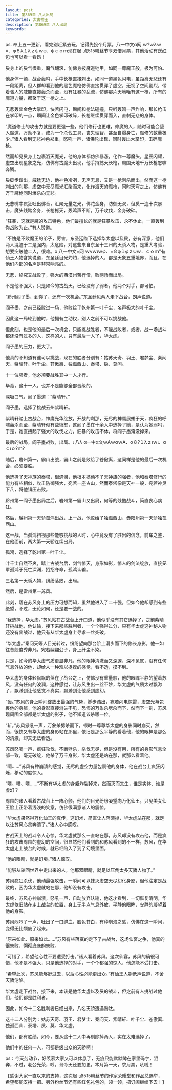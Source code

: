 ```yaml
---
layout: post
title: 第869章 八人出局
categories: 太古神王
description: 第869章 八人出局
keywords:
---
```


ps. 奉上五一更新，看完别赶紧去玩，记得先投个月票。八一中文α网 ｗ?ｗλｗ=．φ８λ１λｚψｗφ．ψｃｏｍ现在起-点515粉丝节享双倍月票，其他活动有送红包也可以看一看昂！

戾身上的戾气很重，魔气翻滚，仿佛身披魔道铠甲，如同一尊魔王般，极为可怕。

他身体一颤，战台轰鸣，手中长枪直接刺出，如同一道黑色闪电，虽距离无悲还有一段距离，但人群却看到他的黑色魔枪仿佛直接贯穿了虚空，无视了空间剧烈，带着骇人的威能直接轰杀而至，没有狂暴的乱流，仿佛那片天地唯有这一枪，所有的魔道力量，都聚于这一枪之上。

无悲轰出金色大掌印，快若闪电，瞬间和枪法碰撞，只听轰鸣一声炸响，那长枪击在掌印的一点，瞬间让金色掌印破碎，长枪继续贯穿而入，直刺无悲的身体。

“魔道修士的攻击力就是要更强一些，他们修行也更难，修魔的人，随时可能会堕入魔道，万劫不复，成为一个杀伐工具，丧失理智，甚至自爆身亡，魔修的数量极少。”诸人看到无悲神色郑重，怒吼一声，诸佛陀出现，同时轰出大掌印，击碎魔枪。

然而却见戾身上包裹滔天魔光，他的身体都仿佛暴涨，化作一尊魔头，星辰闪耀，虚空出现星象之光，仿佛有古魔头出现，他手持撼天长枪，周围天地千万长枪怒啸奔腾。

戾脚步踏出，威猛无边，他神色冷冽，无声无息，又是一枪刺杀而出，然而这一枪刺出的刹那，虚空中无尽魔光汇聚而来，化作滔天的魔枪，同时天穹之上，仿佛有万千魔枪同时爆杀向无悲。

无悲嘴中疯狂吐出佛音，汇聚无量之光，佛陀金身，防御无双，但戾一连十次暴击，魔头践踏金身，长枪撼天，轰鸣声不断，万千攻伐，金身破碎。

“狂暴，这就是魔的攻击特色，他们最擅长的就是狂暴攻击，永不休止，一直轰到你战败为止。”有人赞道。

“不愧是不败魔王的弟子，厉害，东圣廷陛下选择华太虚以及戾，必有深意，他们两人混迹于二是强内，太危险，对这些来自东圣十三州的天骄人物，是重大考验，想要突破他二人，很难。ο  八一中文=网 ｗνｗιｗφ．=８φ１φｚψｗ．ｃｏｍ”有仙王人物含笑说道，东圣廷目光灼灼，他选择的人，都是天象五重境界，而且，在他们内部的名声是非常响亮的。

无悲，终究又战败了，强大的西漠州苦行僧，败两场而出局。

不是他不强大，只是如今的古战天，已经没有了弱者，他两个对手，都可怕。

“黔州阎子墨，到你了，还有一次机会。”东圣廷见两人走下战台，朗声说道。

阎子墨，之前已经败过一场，他败给了乾州第一叶千尘，名声极大的叶千尘。

因此这一局轮到他时，他拥有主动权，别人之前不可以挑战他。

但此刻，也是他的最后一次机会，只能挑战胜者，不能战败者，或者，战一场战斗都还没有过多的人，这样的人，只有最后一人了，华太虚。

阎子墨的压力，更大了。

他真的不知道有谁可以挑战，现在的胜者分别有：姑苏天奇、羽王、君梦尘、秦问天、紫晴轩、叶千尘、苍傲离、独孤西山、泰塔、戾、莫问。

十一位强者，他必须要战胜其中一人才行。

毕竟，这十一人，也并不是能够全部晋级的。

深吸口气，阎子墨道：“紫晴轩。”

阎子墨，选择了挑战云州紫晴轩。

紫晴轩踏上古战台，神鹰光华绽放，开战的刹那，无尽的神鹰展翅于天，疯狂的呼啸轰杀而至，紫晴轩似有些愤怒，这阎子墨在十余人中选择了她，是认为她弱吗，于是，她直接起了强大的攻伐之力，狂暴的攻击不休，将阎子墨淹没掉来。

最后的战局，阎子墨战败，出局。ι 八λ α一中α文ｗΑｗαｗΑ．α８?１λｚιｗι．αｃιｏ?ｍ?

随后，岩州第一，霸山出战，霸山之前是败给了苍傲离，这同样是他的最后一次机会，必须要胜。

他选择了天神族的泰塔，很遗憾，他根本撼动不了天神族的强者，他和泰塔修行的能力有些相似，攻击防御强大，宛若一座古山，然而泰塔像是天神一般，宛若神灵下凡，将他镇压击败。

黔州第一阎子墨出局之后，岩州第一霸山又出局，何等的残酷战斗，简直丧心病狂。

然后，越州第一天骄孤鸿出战，上一战，他败给了独孤西山，赤阳州第一天骄独孤西山。

这一战，当孤鸿扫视那些能够挑战的人时，心中竟没有了胜出的信念，前车之鉴，在他面前，两大第一天骄连续出局。

孤鸿，选择了乾州第一叶千尘。

叶千尘自然不爽，踏上古战台后，剑气惊天，身形如影，惊人的剑法绽放，直接笼罩孤鸿于死亡深渊，招招夺命，孤鸿认输。

三名第一天骄人物，纷纷落败，出局。

然后，是雷州第一苏风。

此刻，落在苏风身上的压力可想而知，虽然他进入了二十强，但如今他却感到有些绝望，不过，无论如何，还是要一战的。

“我选择，华太虚。”苏风站在古战台上开口道，他似乎没有其它选择了，之前紫晴轩挑战他，他认输，接下来那些胜利者，一个个强得过分，只有华太虚这神秘人物还没有出战过，他只有从华太虚身上寻求一丝突破。

“华太虚。”秦问天等人目光转过，纷纷望向那台阶上漫步而下的修长身影，他一如往昔般俊秀非凡，宛若翩翩公子，身上纤尘不染。

只是，如今的华太虚气质更显非凡，他的眼神清澈而又深邃，深不见底，没有任何气息外放的他，却给人一种难以捉摸的感觉，看不透，摸不到。

华太虚的身体轻飘飘的落在了战台之上，仿佛没有重量般，他的眼眸平静的望着苏风，没有任何的波澜，这种感觉，让苏风生出一丝不妙，华太虚的气质太过飘渺了，飘渺到让他感觉不真实，飘渺到让他感到虚幻。

“轰。”苏风的身上瞬间绽放出最强的气势，脚步踏出，宛若闪电惊雷，虚空光幕包裹他的身躯，他的身影直接消失不见，恐怖的万象杀劈杀而下，然而下一刻，苏风现周围全部都是华太虚的影子，他不知道该杀哪一位。

“斩。”苏风怒吼一声，万象杀劈杀而下，顿时一尊尊华太虚的身影同时崩灭，然而，很快又有华太虚的身影站在那里，依旧是那么平静的看着他，他的眼神是那么的清澈，却又无法看透。

苏风怒喝一声，疯狂攻伐，不断劈杀，杀伐无尽，但是没有用，所有的身影气息全部一致，毫无破绽，他杀了万千身影，华太虚还是站在那，就那么看着他。

“啊……”苏风有种崩溃的感觉，无尽的虚空力量包裹他的身体，他在战台上疯狂闪烁，移动的度惊人。

“噗、噗、噗……”不断有华太虚的身躯炸裂掉来，然而灭而又生，谁是实体、谁是虚幻？

周围的诸人看着古战台上一阵心颤，他们的目光纷纷凝望向万化仙王，只见美女仙王脸上正带着浅浅的笑意，仿佛很满意诸人的震惊。

“华太虚果然得万化仙王的真传，这幻术，简直让人奔溃掉，华太虚站在那，就足以让苏风心灵奔溃了。”诸人心中感叹。

古战天上的战斗令人心惊，华太虚就那么一直站在那，苏风却没有攻击他，而是疯狂的攻击周围的虚幻的空间，很显然他们看到的和苏风看到的不一样，苏风，在华太虚走上战台的时候，就已经陷入了到了幻境里面。

“他的眼睛，就是幻境。”诸人惊叹。

“能够从轮回世界中走出来的人，他那双眼睛，就足以压倒太多天骄人物了。”

苏风疯狂杀伐，他动最强攻击，一瞬间可以抹灭虚空无尽幻化身影，但他注定是战败的，因为华太虚就站在那，他却没有攻击。

最终，苏风心神崩溃，怒吼一声，自动放弃认输，他这才看到，一切恢复清明，华太虚依旧站在走上战台的位置，身上无半点气息外放，平静的眼眸，安静的凝望着他的身影。

苏风闷哼了一声，吐出了一口鲜血，脸色苍白，有种崩溃之感，仿佛在这一瞬间，变得无比颓废了起来。

“原来如此、原来如此……”苏风有些落寞的走下了古战台，这场仙宴之争，他真的很失败，彻彻底底的失败。

“可惜了，希望他心性不要遭受打击。”诸人看着苏风。这次仙宴，苏风的确很可惜，他不是不强大，只是他选择的对手，一个个都强的惊人，他怎能不受打击。

“希望此次，苏风能够挺过去，以后心性必能更出众。”有仙王人物低声说道，不舍天骄沦陷。

华太虚走下战台，接下来，本该是他华太虚以及戾的战斗，但之前有人挑战过他们，他们都是胜利者。

因此，如今十二名胜利者已经出来，八名天骄遭遇淘汰。

这十二人分别为：姑苏天奇、羽王、君梦尘、秦问天、紫晴轩、叶千尘、苍傲离、独孤西山、泰塔、戾、莫、华太虚。

他们，都有胜绩，如今，要从这十二人中再剔除掉两人，实在太难选择了。

他们中的任何一人，可都是级出众的天骄啊！

ps：今天劳动节，好羡慕大家又可以休息了，无痕只能默默蹲在家里码字，泪奔，不过，老公光荣，哼，哥今天还要加更，本月第一天，求月票，吼吼！

【感谢大家一直以来的支持，这次起-点515粉丝节的作家荣耀堂和作品总选举，希望都能支持一把。另外粉丝节还有些红包礼包的，领一领，把订阅继续下去！】

